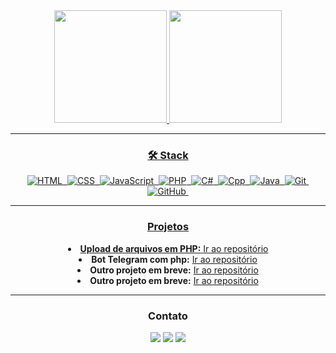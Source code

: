 <div align="center">
<a href="https://github.com/hudisson">
<img height="180em" src="https://github-readme-stats.vercel.app/api/top-langs/?username=hudisson&layout=compact&langs_count=7&theme=dracula"/>
<img height="180em" src="https://github-readme-stats.vercel.app/api?username=hudisson&show_icons=true&theme=dracula&include_all_commits=true&count_private=true"/>
</div>
<hr>

<h3 align="center"> 🛠 Stack </h3>
<div align="center">
  
![HTML](https://img.shields.io/badge/-HTML-05122A?style=flat&logo=HTML5)&nbsp;
![CSS](https://img.shields.io/badge/-CSS-05122A?style=flat&logo=CSS3&logoColor=1572B6)&nbsp;
![JavaScript](https://img.shields.io/badge/-JavaScript-05122A?style=flat&logo=javascript)&nbsp;
![PHP](https://img.shields.io/badge/-PHP-05122A?style=flat&logo=php)&nbsp;
![C#](https://img.shields.io/badge/-Csharp-05122A?style=flat&logo=dotnet)&nbsp;
![Cpp](https://img.shields.io/badge/-Cpp-05122A?style=flat&logo=cplusplus)&nbsp;
![Java](https://img.shields.io/badge/-JAVA-05122A?style=flat&logo=openjdk&logoColor=white)&nbsp;
![Git](https://img.shields.io/badge/-Git-05122A?style=flat&logo=git)&nbsp;
![GitHub](https://img.shields.io/badge/-GitHub-05122A?style=flat&logo=github)&nbsp;

</div>
<hr>

<h3 align="center"> Projetos</h3>
  <li align="center">
    <b>Upload de arquivos em PHP:</b> <a href="https://github.com/Hudisson/Upload-multiplo-de-arquivos/">Ir ao repositório</a>
  </li>
  <li align="center">
    <b>Bot Telegram com php:</b> <a href="https://github.com/Hudisson/botTelegram-php">Ir ao repositório</a>
  </li>
  <li align="center">
    <b>Outro projeto em breve:</b> <a href="#">Ir ao repositório</a>
  </li>
  <li align="center">
    <b>Outro projeto em breve:</b> <a href="#">Ir ao repositório</a>
  </li>
  
<hr>
  
<h3 align="center">Contato</h3>
<div align="center">
<a href="https://t.me/hudisson" target="_blank"><img src="https://img.shields.io/badge/Telegram-2CA5E0?style=for-the-badge&logo=telegram&logoColor=white" target="_blank"></a>
<a href = "mailto:contato@hudissonxavier@gmail.com"><img src="https://img.shields.io/badge/Gmail-D14836?style=for-the-badge&logo=gmail&logoColor=white" target="_blank"></a>
<a href="https://www.linkedin.com/in/hudisson-xavier" target="_blank"><img src="https://img.shields.io/badge/-LinkedIn-%230077B5?style=for-the-badge&logo=linkedin&logoColor=white" target="_blank"></a>   
</div>
